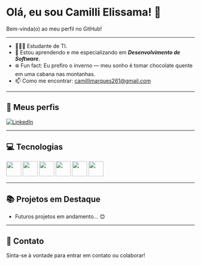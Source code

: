 

  # Olá, eu sou Camilli Elissama! 👋

Bem-vinda(o) ao meu perfil no GitHub!  

---

- 👩🏻‍💻 Estudante de TI.
- 🌱 Estou aprendendo e me especializando em ***Desenvolvimento de Software***.
- ❄️ Fun fact: Eu prefiro o inverno — meu sonho é tomar chocolate quente em uma cabana nas montanhas.
- 📫 Como me encontrar: [camillimarques261@gmail.com](mailto:camillimarques261@gmail.com)

---

## 🔗 Meus perfis
[![LinkedIn](https://img.shields.io/badge/LinkedIn-0A66C2?style=for-the-badge&logo=linkedin&logoColor=white)](https://www.linkedin.com/in/seu-linkedin-aqui)

---

## 💻 Tecnologias
<p>
  <img src="https://cdn.jsdelivr.net/gh/devicons/devicon/icons/html5/html5-original.svg" width="40" height="40"/>
  <img src="https://cdn.jsdelivr.net/gh/devicons/devicon/icons/css3/css3-original.svg" width="40" height="40"/>
  <img src="https://cdn.jsdelivr.net/gh/devicons/devicon/icons/javascript/javascript-original.svg" width="40" height="40"/>
  <img src="https://cdn.jsdelivr.net/gh/devicons/devicon/icons/python/python-original.svg" width="40" height="40"/>
  <img src="https://cdn.jsdelivr.net/gh/devicons/devicon/icons/cplusplus/cplusplus-original.svg" width="40" height="40"/>
  <img src="https://cdn.jsdelivr.net/gh/devicons/devicon/icons/java/java-original.svg" width="40" height="40"/>
</p>

---

## 📚 Projetos em Destaque
- Futuros projetos em andamento... 😊

---

## 🚀 Contato
Sinta-se à vontade para entrar em contato ou colaborar!  



